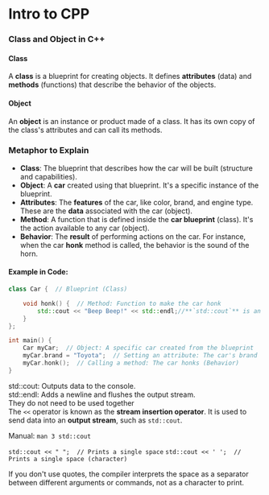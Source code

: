 # Intro to CPP

### **Class and Object in C++**

#### **Class**  
A **class** is a blueprint for creating objects. It defines **attributes** (data) and **methods** (functions) that describe the behavior of the objects.

#### **Object**  
An **object** is an instance or product made of a class. It has its own copy of the class's attributes and can call its methods.

### **Metaphor to Explain**

- **Class**: The blueprint that describes how the car will be built (structure and capabilities).
- **Object**: A **car** created using that blueprint. It's a specific instance of the blueprint.
- **Attributes**: The **features** of the car, like color, brand, and engine type. These are the **data** associated with the car (object).
- **Method**: A function that is defined inside the **car blueprint** (class). It's the action available to any car (object).
- **Behavior**: The **result** of performing actions on the car. For instance, when the car **honk** method is called, the behavior is the sound of the horn.

#### Example in Code:

```cpp
class Car {  // Blueprint (Class)

    void honk() {  // Method: Function to make the car honk
        std::cout << "Beep Beep!" << std::endl;//**`std::cout`** is an **object** of the `std::ostream` class
    }
};

int main() {
    Car myCar;  // Object: A specific car created from the blueprint
    myCar.brand = "Toyota";  // Setting an attribute: The car's brand
    myCar.honk();  // Calling a method: The car honks (Behavior)
}
```
std::cout: Outputs data to the console.\
std::endl: Adds a newline and flushes the output stream.\
They do not need to be used together\
The `<<` operator is known as the **stream insertion operator**. It is used to send data into an **output stream**, such as `std::cout`.

Manual:
 ``man 3 std::cout``

 ``std::cout << " ";  // Prints a single space``
 ``std::cout << ' ';  // Prints a single space (character)``
 
 If you don't use quotes, the compiler interprets the space as a separator between different arguments or commands, not as a character to print.


